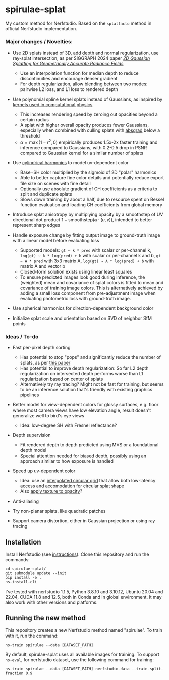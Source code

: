 # spirulae-splat
My custom method for Nerfstudio. Based on the `splatfacto` method in official Nerfstudio implementation.

### Major changes / Novelties:

- Use 2D splats instead of 3D, add depth and normal regularization, use ray-splat intersection, as per SIGGRAPH 2024 paper [*2D Gaussian Splatting for Geometrically Accurate Radiance Fields*](https://arxiv.org/abs/2403.17888)
  - Use an interpolation function for median depth to reduce discontinuities and encourage denser gradient
  - For depth regularization, allow blending between two modes: pairwise L2 loss, and L1 loss to rendered depth
  <!-- - L1 loss to rendered mean depth requires two-pass rendering (i.e. one earlier pass for depth) that is 1.3 times as slow to train overall. The code automatically selects one-pass and two-pass rendering based on configuration. -->

- Use polynomial spline kernel splats instead of Gaussians, as inspired by [kernels used in computational physics](https://en.wikipedia.org/wiki/Smoothed-particle_hydrodynamics)
  - This increases rendering speed by zeroing out opacities beyond a certain radius
  - A splat with higher overall opacity produces fewer Gaussians, especially when combined with culling splats with [absgrad](https://arxiv.org/abs/2404.10484) below a threshold
  - $\alpha=\max(1-r^2,0)$ empirically produces 1.5x-2x faster training and inference compared to Gaussians, with 0.2-0.5 drop in PSNR compared to Gaussian kernel for a similar number of splats

- Use [cylindrical harmonics](https://en.wikipedia.org/wiki/Cylindrical_harmonics) to model uv-dependent color
  - Base+SH color multiplied by the sigmoid of 2D "polar" harmonics
  - Able to better capture fine color details and potentially reduce export file size on scenes with fine detail
  - Optionally use absolute gradient of CH coefficients as a criteria to split and duplicate splats
  - Slows down training by about a half, due to resource spent on Bessel function evaluation and loading CH coefficients from global memory

<!-- - Support [Markov Chain Monte Carlo (MCMC)](https://arxiv.org/abs/2404.09591) for adaptive control of splats, with relocation designed for polynomial splats -->

- Introduce splat anisotropy by multiplying opacity by a smoothstep of UV directional dot product $1-\mathrm{smoothstep}(\mathbf{a}\cdot(u,v))$, intended to better represent sharp edges

- Handle exposure change by fitting output image to ground-truth image with a linear model before evaluating loss
  - Supported models: `gt ~ k * pred` with scalar or per-channel k, `log(gt) ~ k * log(pred) + b` with scalar or per-channel k and b, `gt ~ A * pred` with 3x3 matrix A, `log(gt) ~ A * log(pred) + b` with matrix A and vector b
  - Closed-form solution exists using linear least squares
  - To ensure predicted images look good during inference, the (weighted) mean and covariance of splat colors is fitted to mean and covariance of training image colors. This is alternatively achieved by adding a small loss component from pre-adjustment image when evaluating photometric loss with ground-truth image.

<!-- - Use an adaptive densification threshold based on absgrad, for consistency in number of splats across scenes and hyperparameter sets -->

- Use spherical harmonics for direction-dependent background color

- Initialize splat scale and orientation based on SVD of neighbor SfM points


### Ideas / To-do

- Fast per-pixel depth sorting
  - Has potential to stop "pops" and significantly reduce the number of splats, as per [this paper](https://arxiv.org/abs/2402.00525)
  - Has potential to improve depth regularization: So far L2 depth regularization on intersected depth performs worse than L1 regularization based on center of splats
  - Alternatively try ray tracing? Might not be fast for training, but seems to be an inference solution that's friendly with existing graphics pipelines

- Better model for view-dependent colors for glossy surfaces, e.g. floor where most camera views have low elevation angle, result doesn't generalize well to bird's eye views
  - Idea: low-degree SH with Fresnel reflectance?

- Depth supervision
   - Fit rendered depth to depth predicted using MVS or a foundational depth model
   - Special attention needed for biased depth, possibly using an approach similar to how exposure is handled

- Speed up uv-dependent color
  - Idea: use an [interpolated circular grid](https://www.desmos.com/calculator/0drgnclvod) that allow both low-latency access and accomodation for circular splat shape
  - Also [apply texture to opacity](https://arxiv.org/abs/2408.16982)?

- Anti-aliasing

- Try non-planar splats, like quadratic patches

- Support camera distortion, either in Gaussian projection or using ray tracing


## Installation
Install Nerfstudio (see [instructions](https://docs.nerf.studio/quickstart/installation.html)). Clone this repository and run the commands:

```
cd spirulae-splat/
git submodule update --init
pip install -e .
ns-install-cli
```

I've tested with nerfstudio 1.1.5, Python 3.8.10 and 3.10.12, Ubuntu 20.04 and 22.04, CUDA 11.8 and 12.5, both in Conda and in global environment. It may also work with other versions and platforms.

## Running the new method
This repository creates a new Nerfstudio method named "spirulae". To train with it, run the command:
```
ns-train spirulae --data [DATASET_PATH]
```

By default, spirulae-splat uses all available images for training. To support `ns-eval`, for nerfstudio dataset, use the following command for training:
```
ns-train spirulae --data [DATASET_PATH] nerfstudio-data --train-split-fraction 0.9
```

<!-- ### Dataset preparation
Some scripts I use to generate datasets from videos can be found [here](https://github.com/harry7557558/Graphics/tree/master/mapping/colmap_nerfstudio). See [here](https://github.com/harry7557558/Graphics/tree/master/mapping/video_imu_alignment) for a tool (under development) that recovers scene scale and orientation using IMU data. -->

